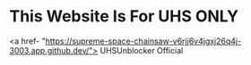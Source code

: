 # This Website Is For UHS ONLY
<a href- "https://supreme-space-chainsaw-v6rjj6v4jgxj26q4j-3003.app.github.dev/"> UHSUnblocker Official</a>

